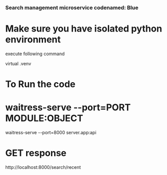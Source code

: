 ### Search management microservice codenamed: Blue

# Make sure you have isolated python environment 
execute following command

virtual .venv

# To Run the code
# waitress-serve --port=PORT MODULE:OBJECT
waitress-serve --port=8000 server.app:api

# GET response
http://localhost:8000/search/recent

